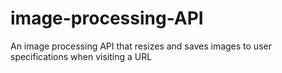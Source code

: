 # image-processing-API
An image processing API that resizes and saves images to user specifications when visiting a URL
